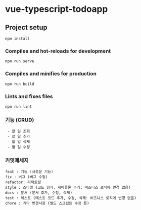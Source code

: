 # vue-typescript-todoapp

## Project setup
```
npm install
```

### Compiles and hot-reloads for development
```
npm run serve
```

### Compiles and minifies for production
```
npm run build
```

### Lints and fixes files
```
npm run lint
```

### 기능 (CRUD)
```
 - 할 일 조회
 - 할 일 추가
 - 할 일 삭제
 - 할 일 수정
```


### 커밋메세지
```
feat : 기능 (새로운 기능)
fix : 버그 (버그 수정)
refactor: 리팩토링
style : 스타일 (코드 형식, 세미콜론 추가: 비즈니스 로직에 변경 없음)
docs : 문서 (문서 추가, 수정, 삭제)
test : 테스트 (테스트 코드 추가, 수정, 삭제: 비즈니스 로직에 변경 없음)
chore : 기타 변경사항 (빌드 스크립트 수정 등)
```